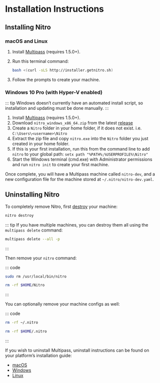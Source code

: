 # Installation Instructions

## Installing Nitro

### macOS and Linux

1. Install [Multipass](https://multipass.run) (requires 1.5.0+).
2. Run this terminal command:

    ```bash
    bash <(curl -sLS http://installer.getnitro.sh)
    ```

3. Follow the prompts to create your machine.

### Windows 10 Pro (with Hyper-V enabled)

::: tip
Windows doesn’t currently have an automated install script, so installation and updating must be done manually.
:::

1. Install [Multipass](https://multipass.run) (requires 1.5.0+).
2. Download `nitro_windows_x86_64.zip` from the latest [release](https://github.com/craftcms/nitro/releases)
3. Create a `Nitro` folder in your home folder, if it does not exist. i.e. `C:\Users\<username>\Nitro`
4. Extract the zip file and copy `nitro.exe` into the `Nitro` folder you just created in your home folder.
5. If this is your first installation, run this from the command line to add `nitro` to your global path: `setx path "%PATH%;%USERPROFILE%\Nitro"`
6. Start the Windows terminal (cmd.exe) with Administrator permissions and run `nitro init` to create your first machine.

Once complete, you will have a Multipass machine called `nitro-dev`, and a new configuration file for the machine stored at `~/.nitro/nitro-dev.yaml`.

## Uninstalling Nitro

To completely remove Nitro, first [destroy](commands.md#destroy) your machine:

```bash
nitro destroy
```

::: tip
If you have multiple machines, you can destroy them all using the `multipass delete` command:

```bash
multipass delete --all -p
```
:::

Then remove your `nitro` command:

::: code
```bash macOS and Linux
sudo rm /usr/local/bin/nitro
```
```bash Windows
rm -rf $HOME/Nitro
```
:::

You can optionally remove your machine configs as well:

::: code
```bash macOS and Linux
rm -rf ~/.nitro
```
```bash Windows
rm -rf $HOME/.nitro
```
:::

If you wish to uninstall Multipass, uninstall instructions can be found on your platform’s installation guide:

- [macOS](https://multipass.run/docs/installing-on-macos)
- [Windows](https://multipass.run/docs/installing-on-windows)
- [Linux](https://multipass.run/docs/installing-on-linux)

